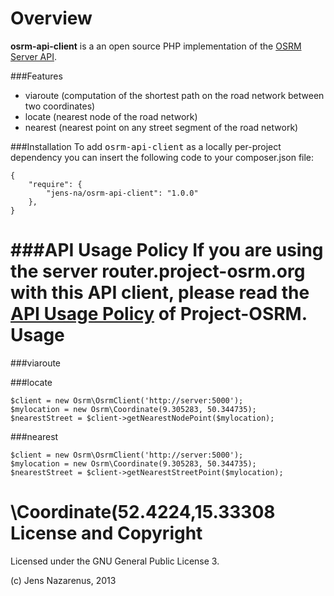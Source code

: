 Overview
===============
**osrm-api-client** is a an open source PHP implementation of the 
[OSRM Server API](https://github.com/DennisOSRM/Project-OSRM/wiki/Server-api).

###Features
- viaroute (computation of the shortest path on the road network between two coordinates)
- locate (nearest node of the road network)
- nearest (nearest point on any street segment of the road network)

###Installation
To add <tt>osrm-api-client</tt> as a locally per-project dependency you can insert the
following code to your composer.json file:

    {
        "require": {
            "jens-na/osrm-api-client": "1.0.0"
        },
    }

###API Usage Policy
If you are using the server **router.project-osrm.org** with this API client, please read the 
[API Usage Policy](https://github.com/DennisOSRM/Project-OSRM/wiki/API%20Usage%20Policy) of Project-OSRM.
Usage 
=====

###viaroute


###locate

    $client = new Osrm\OsrmClient('http://server:5000');
    $mylocation = new Osrm\Coordinate(9.305283, 50.344735);
    $nearestStreet = $client->getNearestNodePoint($mylocation);

###nearest

    $client = new Osrm\OsrmClient('http://server:5000');
    $mylocation = new Osrm\Coordinate(9.305283, 50.344735);
    $nearestStreet = $client->getNearestStreetPoint($mylocation);
\Coordinate(52.4224,15.33308
License and Copyright
=====================
Licensed under the GNU General Public License 3.

(c) Jens Nazarenus, 2013
